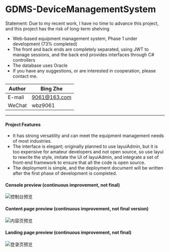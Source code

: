 # GDMS-DeviceManagementSystem
Statement: Due to my recent work, I have no time to advance this project, and this project has the risk of long-term shelving

* Web-based equipment management system, Phase 1 under development (73% completed)
* The front and back ends are completely separated, using JWT to manage sessions, and the back end provides interfaces through C# controllers
* The database uses Oracle
* If you have any suggestions, or are interested in cooperation, please contact me.

|Author|Bing Zhe|
|---|---
|E-mail|9061@163.com
|WeChat|wbz9061

****
#### Project Features
* It has strong versatility and can meet the equipment management needs of most industries.
* The interface is elegant; originally planned to use layuiAdmin, but it is too expensive for amateur developers and not open source, so use layui to rewrite the style, imitate the UI of layuiAdmin, and integrate a set of front-end framework to ensure that all the code is open source.
* The deployment is simple, and the deployment document will be written after the first phase of development is completed.

#### Console preview (continuous improvement, not final)
![控制台预览](https://github.com/manier13579/GDMS-DeviceManagementSystem/raw/master/GDMS/src/images/demo3.png)  

#### Content page preview (continuous improvement, not final version)
![内容页预览](https://github.com/manier13579/GDMS-DeviceManagementSystem/raw/master/GDMS/src/images/demo2.png)  

#### Landing page preview (continuous improvement, not final)
![登录页预览](https://github.com/manier13579/GDMS-DeviceManagementSystem/raw/master/GDMS/src/images/demo1.png)  
